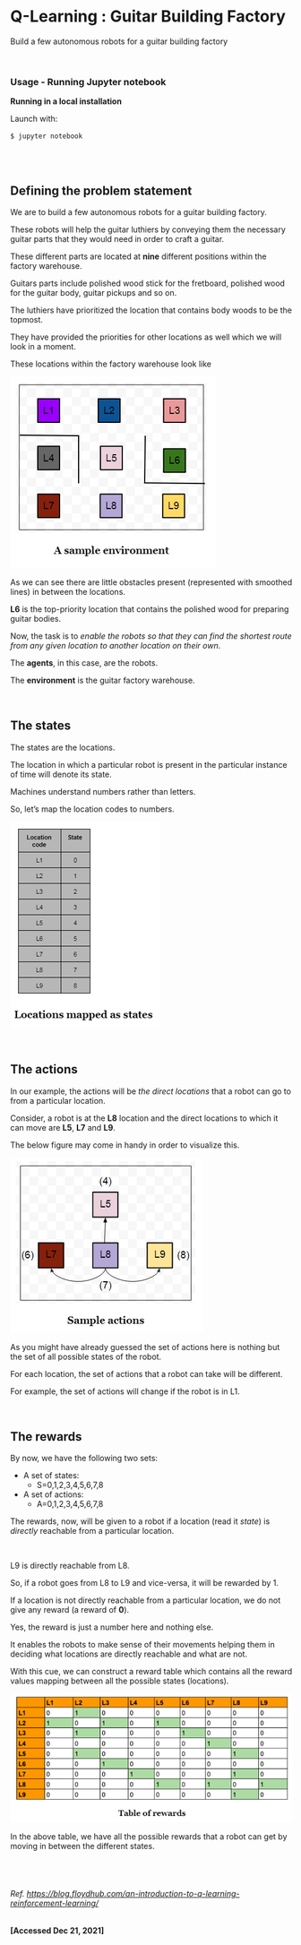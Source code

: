 # Q-Learning : Guitar Building Factory
Build a few autonomous robots for a guitar building factory

<br/>

### Usage - Running Jupyter notebook

**Running in a local installation**

Launch with:

```
$ jupyter notebook
```

<br/>

<br/>

## Defining the problem statement

We are to build a few autonomous robots for a guitar building factory.

These robots will help the guitar luthiers by conveying them the necessary guitar parts that they would need in order to craft a guitar.

These different parts are located at **nine** different positions within the factory warehouse.

Guitars parts include polished wood stick for the fretboard, polished wood for the guitar body, guitar pickups and so on.

The luthiers have prioritized the location that contains body woods to be the topmost.

They have provided the priorities for other locations as well which we will look in a moment.

These locations within the factory warehouse look like

![image-20201221155542166](README.assets/image-20201221155542166.png)

As we can see there are little obstacles present (represented with smoothed lines) in between the locations. 

**L6** is the top-priority location that contains the polished wood for preparing guitar bodies.

Now, the task is to *enable the robots so that they can find the shortest route from any given location to another location on their own*.

The **agents**, in this case, are the robots.

The **environment** is the guitar factory warehouse.

<br/>

## The states

The states are the locations.

The location in which a particular robot is present in the particular instance of time will denote its state.

Machines understand numbers rather than letters.

So, let’s map the location codes to numbers.

![image-20201221155649441](README.assets/image-20201221155649441.png)

<br/>

## The actions

In our example, the actions will be *the direct locations* that a robot can go to from a particular location.

Consider, a robot is at the **L8** location and the direct locations to which it can move are **L5**, **L7** and **L9**.

The below figure may come in handy in order to visualize this.

![image-20201221155736603](README.assets/image-20201221155736603.png)

As you might have already guessed the set of actions here is nothing but the set of all possible states of the robot.

For each location, the set of actions that a robot can take will be different.

For example, the set of actions will change if the robot is in L1.

<br/>

## The rewards

By now, we have the following two sets:

- A set of states:
  - S=0,1,2,3,4,5,6,7,8
- A set of actions:
  - A=0,1,2,3,4,5,6,7,8

The rewards, now, will be given to a robot if a location (read it *state*) is *directly* reachable from a particular location.

<br/>

L9 is directly reachable from L8.

So, if a robot goes from L8 to L9 and vice-versa, it will be rewarded by 1.

If a location is not directly reachable from a particular location, we do not give any reward (a reward of **0**).

Yes, the reward is just a number here and nothing else.

It enables the robots to make sense of their movements helping them in deciding what locations are directly reachable and what are not.

With this cue, we can construct a reward table which contains all the reward values mapping between all the possible states (locations).

![image-20201221160258129](README.assets/image-20201221160258129.png)

In the above table, we have all the possible rewards that a robot can get by moving in between the different states.

<br/>

<br/>

###### Ref. https://blog.floydhub.com/an-introduction-to-q-learning-reinforcement-learning/

**[Accessed Dec 21, 2021]**